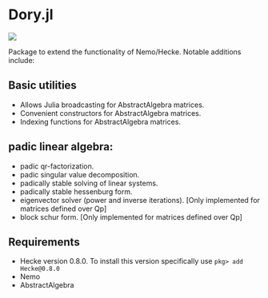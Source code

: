 
# Dory.jl

[![](https://img.shields.io/badge/docs-dev-blue.svg)](https://a-kulkarn.github.io/Dory/dev)

Package to extend the functionality of Nemo/Hecke. Notable additions include:

## Basic utilities
- Allows Julia broadcasting for AbstractAlgebra matrices.
- Convenient constructors for AbstractAlgebra matrices.
- Indexing functions for AbstractAlgebra matrices.

## padic linear algebra:
- padic qr-factorization.
- padic singular value decomposition.
- padically stable solving of linear systems.
- padically stable hessenburg form.
- eigenvector solver (power and inverse iterations). [Only implemented for matrices defined over Qp]
- block schur form. [Only implemented for matrices defined over Qp]

## Requirements
- Hecke version 0.8.0. To install this version specifically use
```pkg> add Hecke@0.8.0```
- Nemo
- AbstractAlgebra
